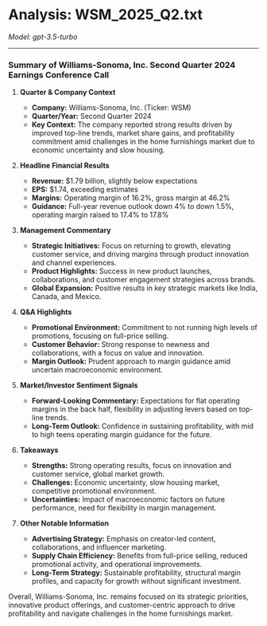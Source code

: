 # Analysis: WSM_2025_Q2.txt

*Model: gpt-3.5-turbo*

---

### Summary of Williams-Sonoma, Inc. Second Quarter 2024 Earnings Conference Call

1. **Quarter & Company Context**
   - **Company:** Williams-Sonoma, Inc. (Ticker: WSM)
   - **Quarter/Year:** Second Quarter 2024
   - **Key Context:** The company reported strong results driven by improved top-line trends, market share gains, and profitability commitment amid challenges in the home furnishings market due to economic uncertainty and slow housing.

2. **Headline Financial Results**
   - **Revenue:** $1.79 billion, slightly below expectations
   - **EPS:** $1.74, exceeding estimates
   - **Margins:** Operating margin of 16.2%, gross margin at 46.2%
   - **Guidance:** Full-year revenue outlook down 4% to down 1.5%, operating margin raised to 17.4% to 17.8%

3. **Management Commentary**
   - **Strategic Initiatives:** Focus on returning to growth, elevating customer service, and driving margins through product innovation and channel experiences.
   - **Product Highlights:** Success in new product launches, collaborations, and customer engagement strategies across brands.
   - **Global Expansion:** Positive results in key strategic markets like India, Canada, and Mexico.

4. **Q&A Highlights**
   - **Promotional Environment:** Commitment to not running high levels of promotions, focusing on full-price selling.
   - **Customer Behavior:** Strong response to newness and collaborations, with a focus on value and innovation.
   - **Margin Outlook:** Prudent approach to margin guidance amid uncertain macroeconomic environment.

5. **Market/Investor Sentiment Signals**
   - **Forward-Looking Commentary:** Expectations for flat operating margins in the back half, flexibility in adjusting levers based on top-line trends.
   - **Long-Term Outlook:** Confidence in sustaining profitability, with mid to high teens operating margin guidance for the future.

6. **Takeaways**
   - **Strengths:** Strong operating results, focus on innovation and customer service, global market growth.
   - **Challenges:** Economic uncertainty, slow housing market, competitive promotional environment.
   - **Uncertainties:** Impact of macroeconomic factors on future performance, need for flexibility in margin management.

7. **Other Notable Information**
   - **Advertising Strategy:** Emphasis on creator-led content, collaborations, and influencer marketing.
   - **Supply Chain Efficiency:** Benefits from full-price selling, reduced promotional activity, and operational improvements.
   - **Long-Term Strategy:** Sustainable profitability, structural margin profiles, and capacity for growth without significant investment.

Overall, Williams-Sonoma, Inc. remains focused on its strategic priorities, innovative product offerings, and customer-centric approach to drive profitability and navigate challenges in the home furnishings market.